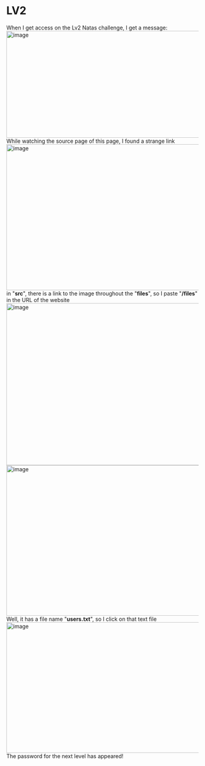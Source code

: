 # LV2 #
When I get access on the Lv2 Natas challenge, I get a message:
<img width="1705" height="279" alt="image" src="https://github.com/user-attachments/assets/6c3ae26e-ba45-4dd1-ba33-713bc997d074" />
While watching the source page of this page, I found a strange link
<img width="1399" height="381" alt="image" src="https://github.com/user-attachments/assets/79eb3704-07f6-4aea-9635-8fcd694adbda" />
in "**src**", there is a link to the image throughout the "**files**", so I paste "**/files**" in the URL of the website
<img width="905" height="423" alt="image" src="https://github.com/user-attachments/assets/120da0ba-3727-4073-90f3-7d6e04370dc4" />
<img width="1920" height="393" alt="image" src="https://github.com/user-attachments/assets/23474aff-42e6-422d-a173-4c6d10738e67" />
Well, it has a file name "**users.txt**", so I click on that text file
<img width="1081" height="341" alt="image" src="https://github.com/user-attachments/assets/bd9c9839-e852-47c7-9ade-617aeb47ff6f" />
The password for the next level has appeared!
